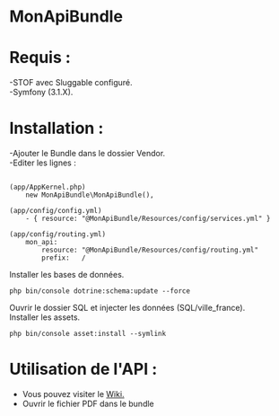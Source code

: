 # MonApiBundle

# Requis :
-STOF avec Sluggable configuré.<br>
-Symfony (3.1.X). <br>

# Installation :
-Ajouter le Bundle dans le dossier Vendor.<br>
-Editer les lignes :<br>
<pre><code>
(app/AppKernel.php)
    new MonApiBundle\MonApiBundle(),
    
(app/config/config.yml)
    - { resource: "@MonApiBundle/Resources/config/services.yml" }
    
(app/config/routing.yml)
    mon_api:
        resource: "@MonApiBundle/Resources/config/routing.yml"
        prefix:   /
</code></pre>
Installer les bases de données.<br>
<pre><code>php bin/console dotrine:schema:update --force</code></pre>
Ouvrir le dossier SQL et injecter les données (SQL/ville_france).<br>
Installer les assets.<br>
<pre><code>php bin/console asset:install --symlink</code></pre>
# Utilisation de l'API :

- Vous pouvez visiter le <a href="https://github.com/qanthoine/MonApiBundle/wiki">Wiki.</a><br>
- Ouvrir le fichier PDF dans le bundle<br>

